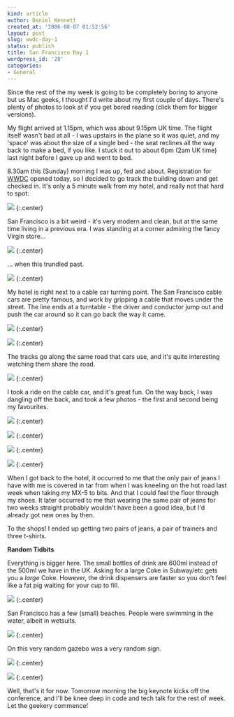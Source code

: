 ```yaml
---
kind: article
author: Daniel Kennett
created_at: '2006-08-07 01:52:56'
layout: post
slug: wwdc-day-1
status: publish
title: San Francisco Day 1
wordpress_id: '28'
categories:
- General
---
```


Since the rest of the my week is going to be completely boring to anyone but us Mac geeks, I thought I'd write about my first couple of days. There's plenty of photos to look at if you get bored reading (click them for bigger versions).

My flight arrived at 1.15pm, which was about 9.15pm UK time. The flight itself wasn't bad at all - I was upstairs in the plane so it was quiet, and my 'space' was about the size of a single bed - the seat reclines all the way back to make a bed, if you like. I stuck it out to about 6pm (2am UK time) last night before I gave up and went to bed.

8.30am this (Sunday) morning I was up, fed and about. Registration for <a href="http://www.apple.com/wwdc/">WWDC</a> opened today, so I decided to go track the building down and get checked in. It's only a 5 minute walk from my hotel, and really not that hard to spot:

<a href="/pictures/wwdc/day1/IMG_0860_big.jpg"><img src="/pictures/wwdc/day1/IMG_0860.jpg"/></a>
{:.center}

<!--more-->

San Francisco is a bit weird - it's very modern and clean, but at the same time living in a previous era. I was standing at a corner admiring the fancy Virgin store...

<a href="/pictures/wwdc/day1/IMG_0863_big.jpg"><img src="/pictures/wwdc/day1/IMG_0863.jpg"/></a>
{:.center}

... when this trundled past.

<a href="/pictures/wwdc/day1/IMG_0866_big.jpg"><img src="/pictures/wwdc/day1/IMG_0866.jpg"/></a>
{:.center}

My hotel is right next to a cable car turning point. The San Francisco cable cars are pretty famous, and work by gripping a cable that moves under the street. The line ends at a turntable - the driver and conductor jump out and push the car around so it can go back the way it came. 

<a href="/pictures/wwdc/day1/IMG_0870_big.jpg"><img src="/pictures/wwdc/day1/IMG_0870.jpg"/></a>
{:.center}

<a href="/pictures/wwdc/day1/IMG_0869_big.jpg"><img src="/pictures/wwdc/day1/IMG_0869.jpg"/></a>
{:.center}

The tracks go along the same road that cars use, and it's quite interesting watching them share the road. 

<a href="/pictures/wwdc/day1/IMG_0876_big.jpg"><img src="/pictures/wwdc/day1/IMG_0876.jpg"/></a>
{:.center}

I took a ride on the cable car, and it's great fun. On the way back, I was dangling off the back, and took a few photos - the first and second being my favourites.

<a href="/pictures/wwdc/day1/IMG_0897_big.jpg"><img src="/pictures/wwdc/day1/IMG_0897.jpg"/></a>
{:.center}

<a href="/pictures/wwdc/day1/IMG_0901_big.jpg"><img src="/pictures/wwdc/day1/IMG_0901.jpg"/></a>
{:.center}

<a href="/pictures/wwdc/day1/IMG_0906_big.jpg"><img src="/pictures/wwdc/day1/IMG_0906.jpg"/></a>
{:.center}

<a href="/pictures/wwdc/day1/IMG_0907_big.jpg"><img src="/pictures/wwdc/day1/IMG_0907.jpg"/></a>
{:.center}

When I got back to the hotel, it occurred to me that the only pair of jeans I have with me is covered in tar from when I was kneeling on the hot road last week when taking my MX-5 to bits. And that I could feel the floor through my shoes. It later occurred to me that wearing the same pair of jeans for two weeks straight probably wouldn't have been a good idea, but I'd already got new ones by then.

To the shops! I ended up getting two pairs of jeans, a pair of trainers and three t-shirts. 

<b>Random Tidbits</b>

Everything is bigger here. The small bottles of drink are 600ml instead of the 500ml we have in the UK. Asking for a large Coke in Subway/etc gets you a <i>large</i> Coke. However, the drink dispensers are faster so you don't feel like a fat pig waiting for your cup to fill.

<a href="/pictures/wwdc/day1/IMG_0911_big.jpg"><img src="/pictures/wwdc/day1/IMG_0911.jpg"/></a>
{:.center}

San Francisco has a few (small) beaches. People were swimming in the water, albeit in wetsuits.

<a href="/pictures/wwdc/day1/IMG_0887_big.jpg"><img src="/pictures/wwdc/day1/IMG_0887.jpg"/></a>
{:.center}

On this very random gazebo was a very random sign.

<a href="/pictures/wwdc/day1/IMG_0891_big.jpg"><img src="/pictures/wwdc/day1/IMG_0891.jpg"/></a>
{:.center}

<img src="/pictures/wwdc/day1/solicitors.jpg"/>
{:.center}

Well, that's it for now. Tomorrow morning the big keynote kicks off the conference, and I'll be knee deep in code and tech talk for the rest of week. Let the geekery commence!

